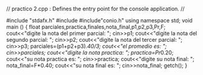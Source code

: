 // practico 2.cpp : Defines the entry point for the console application.
//

#include "stdafx.h"
#include<iostream>
#include"conio.h"
using namespace std;
void main ()
{
	float parciales,practica,finales,nota_final,p1,p2,p3,Pr,F;
	cout<<"digite la nota del primer parcial: ";
	cin>>p1;
	cout<<"digite la nota del segundo parcial: ";
	cin>>p2;
	cout<<"digite la nota del tercer parcial: ";
	cin>>p3;
	parciales=(p1+p2+p3)*.40/3;
	cout<<"el promedio es: ";
	cin>>parciales;
	cout<<"digite la nota practica: ";
	practica=Pr*0.20;
	cout<<"su nota practica es: ";
	cin>>practica;
	cout<<"digite su nota final: ";
	nota_final=F*0.40;
	cout<<"su nota final es: ";
	cin>>nota_final;
	getch();
}

